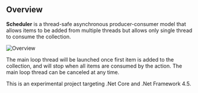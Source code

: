## Overview

**Scheduler** is a thread-safe asynchronous producer-consumer model that allows items to be added from multiple threads but allows only single thread to consume the collection.

![Overview](https://raw.githubusercontent.com/rvhuang/Scheduler/master/doc/images/scheduler-overview.png)

The main loop thread will be launched once first item is added to the collection, and will stop when all items are consumed by the action. The main loop thread can be canceled at any time.

This is an experimental project targeting .Net Core and .Net Framework 4.5. 
